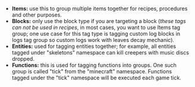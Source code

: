 * **Items:** use this to group multiple items together for recipes, procedures and other purposes.
* **Blocks:** only use the block type if you are targeting a block (_these tags can not be used in recipes_,
in most cases, you want to use Items tag group; one use case for this tag type is tagging custom log blocks in 
logs tag group so custom logs work with leaves decay mechanic).
* **Entities:** used for tagging entities together; for example, all entities tagged under "skeletons" namespace
can kill creepers with music discs dropped.
* **Functions:** this is used for tagging functions into groups. 
One such group is called "tick" from the "minecraft" namespace. 
Functions tagged under the "tick" namespace will be executed each game tick.
